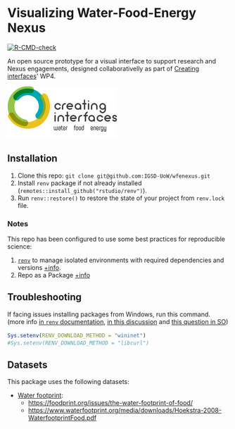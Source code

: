 # Visualizing Water-Food-Energy Nexus

<!-- badges: start -->
[![R-CMD-check](https://github.com/IGSD-UoW/wfenexus/workflows/R-CMD-check/badge.svg)](https://github.com/IGSD-UoW/wfenexus/actions)
<!-- badges: end -->


An open source prototype for a visual interface to support research and Nexus engagements, designed collaborativelly as part of [Creating interfaces](https://creatinginterfaces.eifer.kit.edu/)' WP4.

![](man/figures/logo_creating-interfaces_250x104.png)

## Installation

1. Clone this repo: `git clone git@github.com:IGSD-UoW/wfenexus.git`
2. Install `renv` package if not already installed (`remotes::install_github("rstudio/renv")`).
2. Run `renv::restore()` to restore the state of your project from `renv.lock` file.


### Notes

This repo has been configured to use some best practices for reproducible science:

1. [`renv`](https://rstudio.github.io/renv/articles/renv.html) to manage isolated environments with required dependencies and versions [+info](https://rstudio.github.io/renv/).
2. Repo as a Package [+info](https://support.rstudio.com/hc/en-us/articles/200486488-Developing-Packages-with-RStudio)



## Troubleshooting

If facing issues installing packages from Windows, run this command. (more info [in `renv` documentation](https://rstudio.github.io/renv/articles/renv.html#downloads-1), [in this discussion](https://community.rstudio.com/t/cant-install-packages-with-renv/96696/6) and [this question in SO](https://stackoverflow.com/questions/67228070/renvrestore-always-fails-in-windows))


```R
Sys.setenv(RENV_DOWNLOAD_METHOD = "wininet")
#Sys.setenv(RENV_DOWNLOAD_METHOD = "libcurl")
```


## Datasets

This package uses the following datasets:

* [Water footprint](https://waterfootprint.org/en/resources/waterstat/product-water-footprint-statistics/): 
  * https://foodprint.org/issues/the-water-footprint-of-food/
  * https://www.waterfootprint.org/media/downloads/Hoekstra-2008-WaterfootprintFood.pdf
